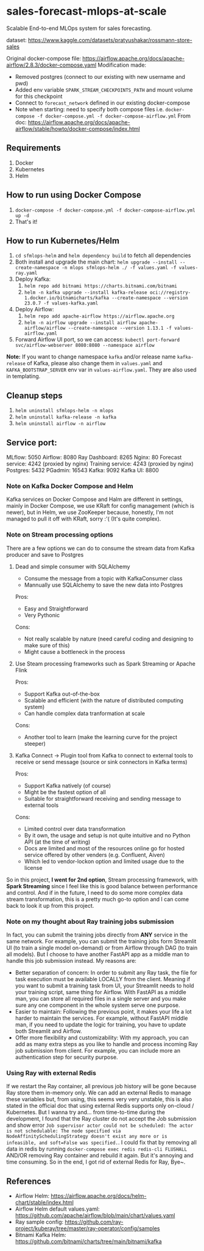 # sales-forecast-mlops-at-scale

Scalable End-to-end MLOps system for sales forecasting.

dataset: https://www.kaggle.com/datasets/pratyushakar/rossmann-store-sales

Original docker-compose file: https://airflow.apache.org/docs/apache-airflow/2.8.3/docker-compose.yaml
Modification made:
- Removed postgres (connect to our existing with new username and pwd)
- Added env variable `SPARK_STREAM_CHECKPOINTS_PATH` and mount volume for this checkpoint
- Connect to `forecast_network` defined in our existing docker-compose
- Note when starting: need to specify both compose files i.e. `docker-compose -f docker-compose.yml -f docker-compose-airflow.yml`
From doc: https://airflow.apache.org/docs/apache-airflow/stable/howto/docker-compose/index.html

## Requirements
1. Docker
2. Kubernetes
3. Helm

## How to run using Docker Compose
1. `docker-compose -f docker-compose.yml -f docker-compose-airflow.yml up -d`
2. That's it!

## How to run Kubernetes/Helm
1. `cd sfmlops-helm` and `helm dependency build` to fetch all dependencies
2. Both install and upgrade the main chart: `helm upgrade --install --create-namespace -n mlops sfmlops-helm ./ -f values.yaml -f values-ray.yaml`
3. Deploy Kafka:
   1. `helm repo add bitnami https://charts.bitnami.com/bitnami`
   2. `helm -n kafka upgrade --install kafka-release oci://registry-1.docker.io/bitnamicharts/kafka --create-namespace --version 23.0.7 -f values-kafka.yaml`
4. Deploy Airflow:
   1. `helm repo add apache-airflow https://airflow.apache.org`
   2. `helm -n airflow upgrade --install airflow apache-airflow/airflow --create-namespace --version 1.13.1 -f values-airflow.yaml`
5. Forward Airflow UI port, so we can access: `kubectl port-forward svc/airflow-webserver 8080:8080 --namespace airflow`

**Note:** If you want to change namespace `kafka` and/or release name `kafka-release` of Kafka, please also change them in `values.yaml` and `KAFKA_BOOTSTRAP_SERVER` env var in `values-airflow.yaml`. They are also used in templating.

## Cleanup steps
1. `helm uninstall sfmlops-helm -n mlops`
2. `helm uninstall kafka-release -n kafka`
3. `helm uninstall airflow -n airflow`

## Service port:
MLflow: 5050
Airflow: 8080
Ray Dashboard: 8265
Nginx: 80
Forecast service: 4242 (proxied by nginx)
Training service: 4243 (proxied by nginx)
Postgres: 5432
PGadmin: 16543
Kafka: 9092
Kafka UI: 8800

### Note on Kafka Docker Compose and Helm
Kafka services on Docker Compose and Halm are different in settings, mainly in Docker Compose, we use KRaft for config management (which is newer), but in Helm, we use ZooKeeper because, honestly, I'm not managed to pull it off with KRaft, sorry :'( (It's quite complex).

### Note on Stream processing options
There are a few options we can do to consume the stream data from Kafka producer and save to Postgres
1. Dead and simple consumer with SQLAlchemy
    - Consume the message from a topic with KafkaConsumer class
    - Mannually use SQLAlchemy to save the new data into Postgres

    Pros:
    - Easy and Straightforward
    - Very Pythonic

    Cons:
    - Not really scalable by nature (need careful coding and designing to make sure of this)
    - Might cause a bottleneck in the process
2. Use Steam processing frameworks such as Spark Streaming or Apache Flink

    Pros:
    - Support Kafka out-of-the-box
    - Scalable and efficient (with the nature of distributed computing system)
    - Can handle complex data tranformation at scale

    Cons:
    - Another tool to learn (make the learning curve for the project steeper)
3. Kafka Connect -> Plugin tool from Kafka to connect to external tools to receive or send message (source or sink connectors in Kafka terms)

    Pros:
    - Support Kafka natively (of course)
    - Might be the fastest option of all
    - Suitable for straightforward receiving and sending message to external tools

    Cons:
    - Limited control over data transformation
    - By it own, the usage and setup is not quite intuitive and no Python API (at the time of writing)
    - Docs are limited and most of the resources online go for hosted service offered by other venders (e.g. Confluent, Aiven)
    - Which led to vendor-lockon option and limited usage due to the license

So in this project, **I went for 2nd option**, Stream processing framework, with **Spark Streaming** since I feel like this is good balance between performance and control. And if in the future, I need to do some more complex data stream transformation, this is a pretty much go-to option and I can come back to look it up from this project.

### Note on my thought about Ray training jobs submission
In fact, you can submit the training jobs directly from **ANY** service in the same network. For example, you can submit the training jobs form Streamlit UI (to train a single model on-demand) or from Airflow through DAG (to train all models). But I choose to have another FastAPI app as a middle man to handle this job submission instead. My reasons are:
- Better separation of concern: In order to submit any Ray task, the file for task execution must be available LOCALLY from the client. Meaning if you want to submit a training task from UI, your Streamlit needs to hold your training script, same thing for Airflow. With FastAPI as a middle man, you can store all required files in a single server and you make sure any one component in the whole system serve one purpose.
- Easier to maintain: Following the previous point, it makes your life a lot harder to maintain the services. For example, without FastAPI middle man, if you need to update the logic for training, you have to update both Streamlit and Airflow.
- Offer more flexibility and customizability: With my approach, you can add as many extra steps as you like to handle and process incoming Ray job submission from client. For example, you can include more an authentication step for security purpose.


### Using Ray with external Redis
If we restart the Ray container, all previous job history will be gone because Ray store them in-memory only. We can add an external Redis to manage these variables but, from using, this seems very very unstable, this is also stated in the official doc that using external Redis supports only on-cloud / Kubernetes. But I wanna try and... from time-to-time during the development, I found that the Ray cluster do not accept the Job submission and show error `Job supervisor actor could not be scheduled: The actor is not schedulable: The node specified via NodeAffinitySchedulingStrategy doesn't exist any more or is infeasible, and soft=False was specified.`. I could fix that by removing all data in redis by running `docker-compose exec redis redis-cli FLUSHALL` AND/OR removing Ray container and rebuild it again. But it's annoying and time consuming. So in the end, I got rid of external Redis for Ray, Bye~.

## References
- Airflow Helm: https://airflow.apache.org/docs/helm-chart/stable/index.html
- Airflow Helm default values.yaml: https://github.com/apache/airflow/blob/main/chart/values.yaml
- Ray sample config: https://github.com/ray-project/kuberay/tree/master/ray-operator/config/samples
- Bitnami Kafka Helm: https://github.com/bitnami/charts/tree/main/bitnami/kafka
